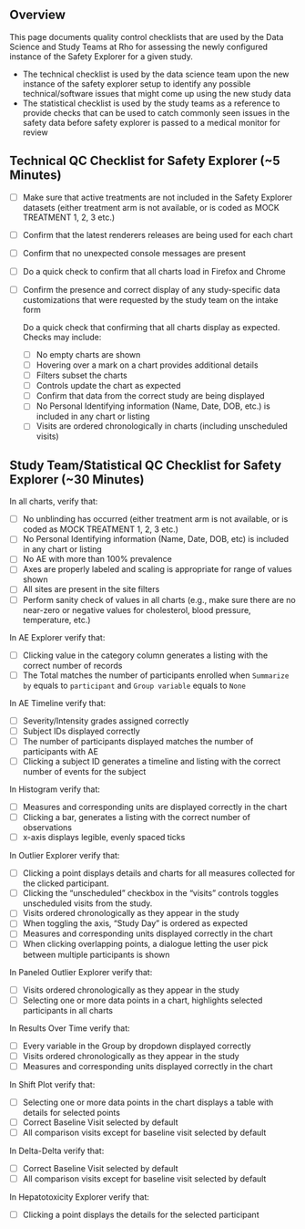
## Overview

This page documents quality control checklists that are used by the Data Science and Study Teams at Rho for assessing the newly configured instance of the Safety Explorer for a given study.
* The technical checklist is used by the data science team upon the new instance of the safety explorer setup to identify any possible technical/software issues that might come up using the new study data
* The statistical checklist is used by the study teams as a reference to provide checks that can be used to catch commonly seen issues in the safety data before safety explorer is passed to a medical monitor for review


## Technical QC Checklist for Safety Explorer (~5 Minutes)

- [ ] 	Make sure that active treatments are not included in the Safety Explorer datasets (either treatment arm is not available, or is coded as MOCK TREATMENT 1, 2, 3 etc.)
- [ ] 	Confirm that the latest renderers releases are being used for each chart
- [ ] 	Confirm that no unexpected console messages are present
- [ ] 	Do a quick check to confirm that all charts load in Firefox and Chrome
- [ ] 	Confirm the presence and correct display of any study-specific data customizations that were requested by the study team on the intake form

     Do a quick check that confirming that all charts display as expected. Checks may include: 
     - [ ] 	No empty charts are shown
     - [ ] 	Hovering over a mark on a chart provides additional details
     - [ ] 	Filters subset the charts
     - [ ] 	Controls update the chart as expected
     - [ ] 	Confirm that data from the correct study are being displayed
     - [ ] 	No Personal Identifying information (Name, Date, DOB, etc.) is included in any chart or listing
     - [ ] 	Visits are ordered chronologically in charts (including unscheduled visits)

## Study Team/Statistical QC Checklist for Safety Explorer (~30 Minutes)

In all charts, verify that: 
- [ ] 	No unblinding has occurred (either treatment arm is not available, or is coded as MOCK TREATMENT 1, 2, 3 etc.)
- [ ] 	No Personal Identifying information (Name, Date, DOB, etc) is included in any chart or listing
- [ ] 	No AE with more than 100% prevalence
- [ ] 	Axes are properly labeled and scaling is appropriate for range of values shown
- [ ] 	All sites are present in the site filters
- [ ] 	Perform sanity check of values in all charts (e.g., make sure there are no near-zero or negative values for cholesterol, blood pressure, temperature, etc.)

In AE Explorer verify that:
- [ ] 	Clicking value in the category column generates a listing with the correct number of records
- [ ] 	The Total matches the number of participants enrolled when `Summarize by` equals to `participant` and `Group variable` equals to `None`

In AE Timeline verify that:
- [ ] 	Severity/Intensity grades assigned correctly
- [ ] 	Subject IDs displayed correctly 
- [ ] 	The number of participants displayed matches the number of participants with AE
- [ ] 	Clicking a subject ID generates a timeline and listing with the correct number of events for the subject

In Histogram verify that: 
- [ ] 	Measures and corresponding units are displayed correctly in the chart
- [ ] 	Clicking a bar, generates a listing with the correct number of observations
- [ ] 	 x-axis displays legible, evenly spaced ticks 

In Outlier Explorer verify that: 
- [ ] 	Clicking a point displays details and charts for all measures collected for the clicked participant. 
- [ ] 	Clicking the “unscheduled” checkbox in the “visits” controls toggles unscheduled visits from the study.
- [ ] 	Visits ordered chronologically as they appear in the study
- [ ] 	When toggling the axis, “Study Day” is ordered as expected
- [ ] 	Measures and corresponding units displayed correctly in the chart
- [ ] 	When clicking overlapping points, a dialogue letting the user pick between multiple participants is shown

In Paneled Outlier Explorer verify that: 
- [ ] 	Visits ordered chronologically as they appear in the study
- [ ] 	Selecting one or more data points in a chart, highlights selected participants in all charts

In Results Over Time verify that: 
- [ ] 	Every variable in the Group by dropdown displayed correctly
- [ ] 	Visits ordered chronologically as they appear in the study
- [ ] 	Measures and corresponding units displayed correctly in the chart

In Shift Plot verify that:
- [ ] 	Selecting one or more data points in the chart displays a table with details for selected points
- [ ] 	Correct Baseline Visit selected by default
- [ ] 	All comparison visits except for baseline visit selected by default

In Delta-Delta verify that:
- [ ] 	Correct Baseline Visit selected by default
- [ ] 	All comparison visits except for baseline visit selected by default

In Hepatotoxicity Explorer verify that:
- [ ] 	Clicking a point displays the details for the selected participant
